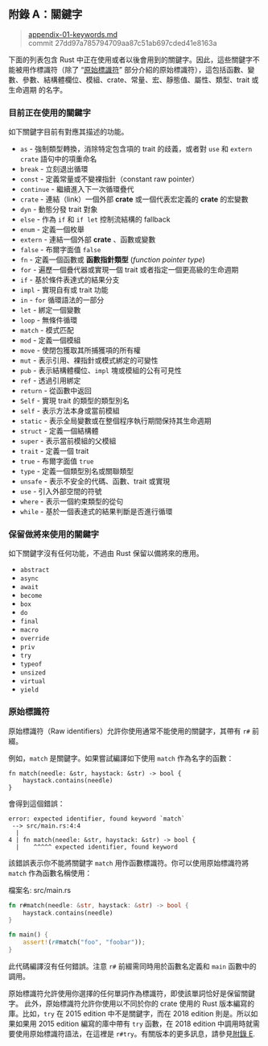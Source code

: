 ## 附錄 A：關鍵字

> [appendix-01-keywords.md](https://raw.githubusercontent.com/rust-lang/book/master/src/appendix-01-keywords.md)
> <br>
> commit 27dd97a785794709aa87c51ab697cded41e8163a

下面的列表包含 Rust 中正在使用或者以後會用到的關鍵字。因此，這些關鍵字不能被用作標識符（除了 “[原始標識符][raw-identifiers]” 部分介紹的原始標識符），這包括函數、變數、參數、結構體欄位、模組、crate、常量、宏、靜態值、屬性、類型、trait 或生命週期
的名字。

[raw-identifiers]: #raw-identifiers

### 目前正在使用的關鍵字

如下關鍵字目前有對應其描述的功能。

* `as` - 強制類型轉換，消除特定包含項的 trait 的歧義，或者對 `use` 和 `extern crate` 語句中的項重命名
* `break` - 立刻退出循環
* `const` - 定義常量或不變裸指針（constant raw pointer）
* `continue` - 繼續進入下一次循環疊代
* `crate` - 連結（link）一個外部 **crate** 或一個代表宏定義的 **crate** 的宏變數
* `dyn` - 動態分發 trait 對象
* `else` - 作為 `if` 和 `if let` 控制流結構的 fallback
* `enum` - 定義一個枚舉
* `extern` - 連結一個外部 **crate** 、函數或變數
* `false` - 布爾字面值 `false`
* `fn` - 定義一個函數或 **函數指針類型** (*function pointer type*)
* `for` - 遍歷一個疊代器或實現一個 trait 或者指定一個更高級的生命週期
* `if` - 基於條件表達式的結果分支
* `impl` - 實現自有或 trait 功能
* `in` - `for` 循環語法的一部分
* `let` - 綁定一個變數
* `loop` - 無條件循環
* `match` - 模式匹配
* `mod` - 定義一個模組
* `move` - 使閉包獲取其所捕獲項的所有權
* `mut` - 表示引用、裸指針或模式綁定的可變性
* `pub` - 表示結構體欄位、`impl` 塊或模組的公有可見性
* `ref` - 透過引用綁定
* `return` - 從函數中返回
* `Self` - 實現 trait 的類型的類型別名
* `self` - 表示方法本身或當前模組
* `static` - 表示全局變數或在整個程序執行期間保持其生命週期
* `struct` - 定義一個結構體
* `super` - 表示當前模組的父模組
* `trait` - 定義一個 trait
* `true` - 布爾字面值 `true`
* `type` - 定義一個類型別名或關聯類型
* `unsafe` - 表示不安全的代碼、函數、trait 或實現
* `use` - 引入外部空間的符號
* `where` - 表示一個約束類型的從句
* `while` - 基於一個表達式的結果判斷是否進行循環

### 保留做將來使用的關鍵字

如下關鍵字沒有任何功能，不過由 Rust 保留以備將來的應用。

* `abstract`
* `async`
* `await`
* `become`
* `box`
* `do`
* `final`
* `macro`
* `override`
* `priv`
* `try`
* `typeof`
* `unsized`
* `virtual`
* `yield`

### 原始標識符

原始標識符（Raw identifiers）允許你使用通常不能使用的關鍵字，其帶有 `r#` 前綴。

例如，`match` 是關鍵字。如果嘗試編譯如下使用 `match` 作為名字的函數：

```rust,ignore,does_not_compile
fn match(needle: &str, haystack: &str) -> bool {
    haystack.contains(needle)
}
```

會得到這個錯誤：

```text
error: expected identifier, found keyword `match`
 --> src/main.rs:4:4
  |
4 | fn match(needle: &str, haystack: &str) -> bool {
  |    ^^^^^ expected identifier, found keyword
```

該錯誤表示你不能將關鍵字 `match` 用作函數標識符。你可以使用原始標識符將 `match` 作為函數名稱使用：

<span class="filename">檔案名: src/main.rs</span>

```rust
fn r#match(needle: &str, haystack: &str) -> bool {
    haystack.contains(needle)
}

fn main() {
    assert!(r#match("foo", "foobar"));
}
```

此代碼編譯沒有任何錯誤。注意 `r#` 前綴需同時用於函數名定義和 `main` 函數中的調用。

原始標識符允許使用你選擇的任何單詞作為標識符，即使該單詞恰好是保留關鍵字。 此外，原始標識符允許你使用以不同於你的 crate 使用的 Rust 版本編寫的庫。比如，`try` 在 2015 edition 中不是關鍵字，而在 2018 edition 則是。所以如果如果用 2015 edition 編寫的庫中帶有 `try` 函數，在 2018 edition 中調用時就需要使用原始標識符語法，在這裡是 `r#try`。有關版本的更多訊息，請參見[附錄 E][appendix-e].

[appendix-e]: appendix-05-editions.html
